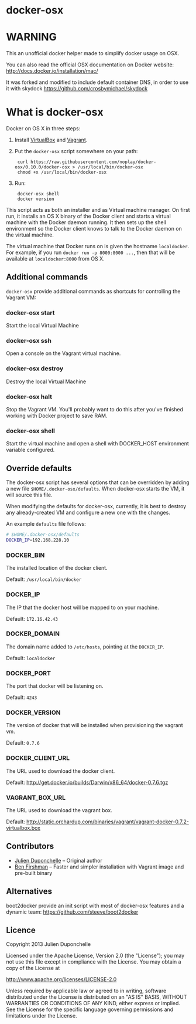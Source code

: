 docker-osx
==========


# WARNING

This an unofficial docker helper made to simplify docker usage on OSX.

You can also read the official OSX documentation on Docker website: http://docs.docker.io/installation/mac/

It was forked and modified to include default container DNS, in order to use it with skydock https://github.com/crosbymichael/skydock

# What is docker-osx

Docker on OS X in three steps:

1. Install [VirtualBox](https://www.virtualbox.org/wiki/Downloads) and [Vagrant](http://www.vagrantup.com/downloads.html).

2. Put the `docker-osx` script somewhere on your path:

        curl https://raw.githubusercontent.com/noplay/docker-osx/0.10.0/docker-osx > /usr/local/bin/docker-osx
        chmod +x /usr/local/bin/docker-osx

3. Run:

        docker-osx shell
        docker version


This script acts as both an installer and as Virtual machine manager. On first run, it installs an OS X binary of the Docker client and starts a virtual machine with the Docker daemon running. It then sets up the shell environment so the Docker client knows to talk to the Docker daemon on the virtual machine.

The virtual machine that Docker runs on is given the hostname `localdocker`. For example, if you run `docker run -p 8000:8000 ...`, then that will be available at `localdocker:8000` from OS X.

## Additional commands

`docker-osx` provide additional commands as shortcuts for controlling the Vagrant VM:

### docker-osx start

Start the local Virtual Machine

### docker-osx ssh

Open a console on the Vagrant virtual machine.

### docker-osx destroy

Destroy the local Virtual Machine

### docker-osx halt

Stop the Vagrant VM. You'll probably want to do this after you've finished working with Docker project to save RAM.

### docker-osx shell

Start the virtual machine and open a shell with DOCKER_HOST environment variable configured.


## Override defaults

The docker-osx script has several options that can be overridden by adding a
new file `$HOME/.docker-osx/defaults`. When docker-osx starts the VM, it will
source this file.

When modifying the defaults for docker-osx, currently, it is best to destroy
any already-created VM and configure a new one with the changes.

An example `defaults` file follows:

```bash
# $HOME/.docker-osx/defaults
DOCKER_IP=192.168.228.10
```

### DOCKER_BIN

The installed location of the docker client.

Default: `/usr/local/bin/docker`

### DOCKER_IP

The IP that the docker host will be mapped to on your machine.

Default: `172.16.42.43`

### DOCKER_DOMAIN

The domain name added to `/etc/hosts`, pointing at the `DOCKER_IP`.

Default: `localdocker`

### DOCKER_PORT

The port that docker will be listening on.

Default: `4243`

### DOCKER_VERSION

The version of docker that will be installed when provisioning the vagrant vm.

Default: `0.7.6`

### DOCKER_CLIENT_URL

The URL used to download the docker client.

Default: <http://get.docker.io/builds/Darwin/x86_64/docker-0.7.6.tgz>

### VAGRANT_BOX_URL

The URL used to download the vagrant box.

Default: <http://static.orchardup.com/binaries/vagrant/vagrant-docker-0.7.2-virtualbox.box>

## Contributors

* [Julien Duponchelle](https://github.com/noplay/) – Original author
* [Ben Firshman](https://github.com/bfirsh) – Faster and simpler installation with Vagrant image and pre-built binary


## Alternatives

boot2docker provide an init script with most of docker-osx features and a dynamic team: https://github.com/steeve/boot2docker

## Licence

Copyright 2013 Julien Duponchelle

Licensed under the Apache License, Version 2.0 (the "License");
you may not use this file except in compliance with the License.
You may obtain a copy of the License at

http://www.apache.org/licenses/LICENSE-2.0

Unless required by applicable law or agreed to in writing, software
distributed under the License is distributed on an "AS IS" BASIS,
WITHOUT WARRANTIES OR CONDITIONS OF ANY KIND, either express or implied.
See the License for the specific language governing permissions and
limitations under the License.



